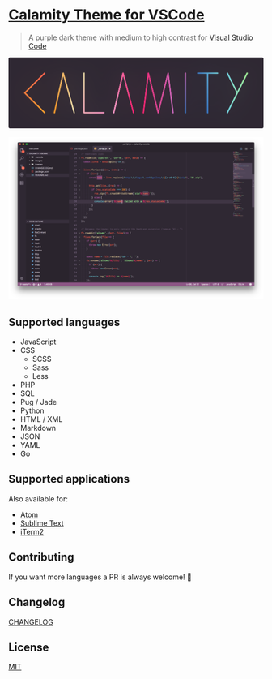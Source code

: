 # [Calamity Theme for VSCode](https://marketplace.visualstudio.com/items?itemName=pustur.calamity-vscode)

> A purple dark theme with medium to high contrast for [Visual Studio Code](https://code.visualstudio.com)

![calamity-logotype](images/logotype.png)

![calamity-screenshot](images/screenshot.png)

## Supported languages

- JavaScript
- CSS
  - SCSS
  - Sass
  - Less
- PHP
- SQL
- Pug / Jade
- Python
- HTML / XML
- Markdown
- JSON
- YAML
- Go

## Supported applications

Also available for:

- [Atom](https://atom.io/themes/calamity-syntax)
- [Sublime Text](https://github.com/Pustur/calamity-sublime)
- [iTerm2](https://github.com/mbadolato/iTerm2-Color-Schemes#calamity)

## Contributing

If you want more languages a PR is always welcome! 🙂

## Changelog

[CHANGELOG](CHANGELOG.md)

## License

[MIT](LICENSE.md)
